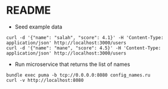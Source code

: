 # README

- Seed example data
```
curl -d '{"name": "salah", "score": 4.1}' -H 'Content-Type: application/json' http://localhost:3000/users
curl -d '{"name": "mane", "score": 4.5}' -H 'Content-Type: application/json' http://localhost:3000/users
```

- Run microservice that returns the list of names
```
bundle exec puma -b tcp://0.0.0.0:8080 config_names.ru
curl -v http://localhost:8080
```